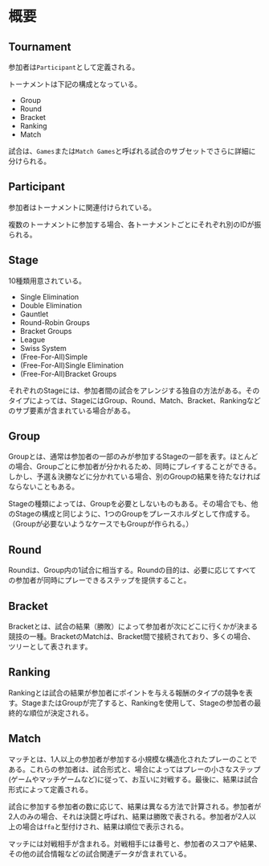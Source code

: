# 概要

## Tournament

参加者は`Participant`として定義される。

トーナメントは下記の構成となっている。

- Group
- Round
- Bracket
- Ranking
- Match

試合は、`Games`または`Match Games`と呼ばれる試合のサブセットでさらに詳細に分けられる。

## Participant

参加者はトーナメントに関連付けられている。

複数のトーナメントに参加する場合、各トーナメントごとにそれぞれ別のIDが振られる。

## Stage

10種類用意されている。

- Single Elimination
- Double Elimination
- Gauntlet
- Round-Robin Groups
- Bracket Groups
- League
- Swiss System
- (Free-For-All)Simple
- (Free-For-All)Single Elimination
- (Free-For-All)Bracket Groups

それぞれのStageには、参加者間の試合をアレンジする独自の方法がある。そのタイプによっては、StageにはGroup、Round、Match、Bracket、Rankingなどのサブ要素が含まれている場合がある。

## Group

Groupとは、通常は参加者の一部のみが参加するStageの一部を表す。ほとんどの場合、Groupごとに参加者が分かれるため、同時にプレイすることができる。しかし、予選＆決勝などに分かれている場合、別のGroupの結果を待たなければならないこともある。

Stageの種類によっては、Groupを必要としないものもある。その場合でも、他のStageの構成と同じように、1つのGroupをプレースホルダとして作成する。（Groupが必要ないようなケースでもGroupが作られる。）

## Round

Roundは、Group内の1試合に相当する。Roundの目的は、必要に応じてすべての参加者が同時にプレーできるステップを提供すること。

## Bracket

Bracketとは、試合の結果（勝敗）によって参加者が次にどこに行くかが決まる競技の一種。BracketのMatchは、Bracket間で接続されており、多くの場合、ツリーとして表されます。

## Ranking

Rankingとは試合の結果が参加者にポイントを与える報酬のタイプの競争を表す。StageまたはGroupが完了すると、Rankingを使用して、Stageの参加者の最終的な順位が決定される。

## Match

マッチとは、1人以上の参加者が参加する小規模な構造化されたプレーのことである。これらの参加者は、試合形式と、場合によってはプレーの小さなステップ(ゲームやマッチゲームなど)に従って、お互いに対戦する。最後に、結果は試合形式によって定義される。

試合に参加する参加者の数に応じて、結果は異なる方法で計算される。参加者が2人のみの場合、それは決闘と呼ばれ、結果は勝敗で表される。参加者が2人以上の場合は`ffa`と型付けされ、結果は順位で表示される。

マッチには対戦相手が含まれる。対戦相手には番号と、参加者のスコアや結果、その他の試合情報などの試合関連データが含まれている。
